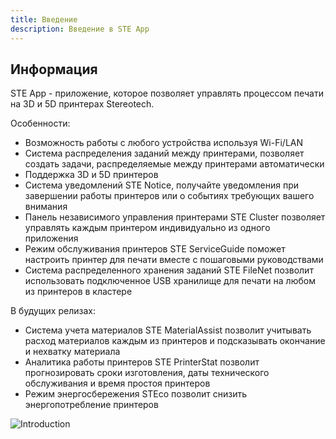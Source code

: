 ```yaml
---
title: Введение
description: Введение в STE App
---
```


## Информация

STE App - приложение, которое позволяет управлять процессом печати на 3D и 5D принтерах Stereotech.

Особенности:

- Возможность работы с любого устройства используя Wi-Fi/LAN
- Система распределения заданий между принтерами, позволяет создать задачи, распределяемые между принтерами автоматически
- Поддержка 3D и 5D принтеров
- Система уведомлений STE Notice, получайте уведомления при завершении работы принтеров или о событиях требующих вашего внимания
- Панель независимого управления принтерами STE Cluster позволяет управлять каждым принтером индивидуально из одного приложения
- Режим обслуживания принтеров STE ServiceGuide поможет настроить принтер для печати вместе с пошаговыми руководствами
- Система распределенного хранения заданий STE FileNet позволит использовать подключенное USB хранилище для печати на любом из принтеров в кластере

В будущих релизах:

- Система учета материалов STE MaterialAssist позволит учитывать расход материалов каждым из принтеров и подсказывать окончание и нехватку материала
- Аналитика работы принтеров STE PrinterStat позволит прогнозировать сроки изготовления, даты технического обслуживания и время простоя принтеров
- Режим энергосбережения STEco позволит снизить энергопотребление принтеров

![Introduction](/docs/steapp/introduction/steapp.jpg)

